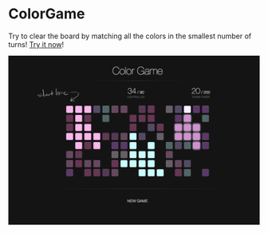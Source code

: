 ColorGame
=========

Try to clear the board by matching all the colors in the smallest number of turns! [Try it now](http://htmlpreview.github.io/?https://github.com/k39chen/ColorGame/blob/master/index.html)!

![alt='promo.jpg'](promo.jpg)
